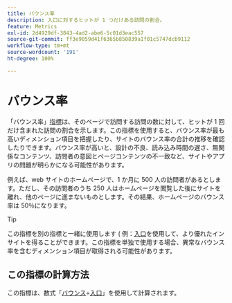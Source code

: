 ```yaml
---
title: バウンス率
description: 入口に対するヒットが 1 つだけある訪問の割合。
feature: Metrics
exl-id: 2d4929df-3843-4ad2-abe6-5c01d3eac557
source-git-commit: ff3e9059d41f6365b850839a1f01c5747dcb9112
workflow-type: tm+mt
source-wordcount: '191'
ht-degree: 100%

---
```


# バウンス率

「バウンス率」[指標](overview.md)は、そのページで訪問する訪問の数に対して、ヒットが 1 回だけ含まれた訪問の割合を示します。この指標を使用すると、バウンス率が最も高いディメンション項目を把握したり、サイトのバウンス率の合計の推移を確認したりできます。バウンス率が高いと、設計の不良、読み込み時間の遅さ、無関係なコンテンツ、訪問者の意図とページコンテンツの不一致など、サイトやアプリの問題が明らかになる可能性があります。

例えば、web サイトのホームページで、1 か月に 500 人の訪問者があるとします。ただし、その訪問者のうち 250 人はホームページを閲覧した後にサイトを離れ、他のページに進まないものとします。その結果、ホームページのバウンス率は 50％になります。

>[!TIP]
>
>この指標を別の指標と一緒に使用します ( 例：[入口](entries.md)を使用して、より優れたインサイトを得ることができます。この指標を単独で使用する場合、異常なバウンス率を含むディメンション項目が取得される可能性があります。

## この指標の計算方法

この指標は、数式「[バウンス](bounces.md)÷[入口](entries.md)」を使用して計算されます。

